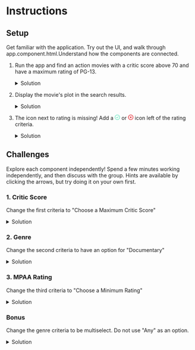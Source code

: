 # Instructions
## Setup
Get familiar with the application. Try out the UI, and walk through app.component.html.Understand how the components are connected.

1. Run the app and find an action movies with a critic score above 70 and have a maximum rating of PG-13.
    <details>
      <summary>Solution</summary>  
      
      - Black Panther
      - Inception
      - Godzilla Minus One
      
    </details>
    


2. Display the movie's plot in the search results.
    <details>
      <summary>Solution</summary>  
      
      Look at `movie-result.component.html` (and the `OmdbResultDetails` function in 
      `omdb.ts` for help on variable names).  
      Line 7 add:  
        ```html
        <p>{{this.result()?.plot}}</p>
        ```
      
    </details>

3. The icon next to rating is missing! Add a <img alt="check mark" src="assets/circle-check-regular.svg" style="width:1em; height:1em;">  or <img alt="X mark" src="assets/circle-xmark-regular.svg" style="width:1em; height:1em;"> icon left of the rating criteria.
    <details>
      <summary>Solution</summary>  
      
      Look at `mpaa-rating.component.html`, (and other `component.html` files as reference).  
      Line 5 add:  
        ```html
        [icon]="iconStyle()"
        ```
      
    </details>

## Challenges
Explore each component independently! Spend a few minutes working independently, and then discuss with the group. Hints are available by clicking the arrows, but try doing it on your own first.  
### 1. Critic Score
Change the first criteria to "Choose a Maximum Critic Score"
<details>
  <summary>Solution</summary>  
  
  1. Look at `critic-score.component.ts`, `checkScores` function. The comparison should be `<=`  
      ```diff
       // this function checks to make sure the movie we searched has a good enough critic score for us
       checkScores(score: number | undefined, minScore: number): boolean | null {
         if (score === undefined) {
           return null;
         }
      -  return (score >= minScore);
      +  return (score <= minScore);
       }
      ```
  2. Change `critic-score.component.html` to say "Choose a Maximum Critic Score"  
      ```diff
       <div>
         <fa-icon 
           *ngIf="result()"
           [ngStyle]="{'margin-right': '1rem', 'color': iconColor()}"
           [icon]="iconStyle()"
           [title]="`Score: ${result()?.metascore?.toFixed(2)}`"
         />
      -   <label for="minPreferredScore">Choose a Minimum Critic Score: </label>
      +   <label for="minPreferredScore">Choose a Maximum Critic Score: </label>
         <input type="number" id="minPreferredScore" [(ngModel)]="minPreferredScore" min="0.0" max="100.0" maxLength="5"/>
       </div>
      ```

</details>
  

### 2. Genre
Change the second criteria to have an option for "Documentary"
<details>
  <summary>Solution</summary>

  Look at `genre.component.html`. Add an additional input and label similar to how other genres are implemented.  
  ```diff
       <input type="radio" name="preferredGenre" value="Drama" id="dramaOption" [(ngModel)]="preferredGenre">
       <label for="dramaOption">
         Drama
       </label> 
  +     <input type="radio" name="preferredGenre" value="Documentary" id="documentaryOption" [(ngModel)]="preferredGenre">
  +     <label for="dcumentaryOption">
  +       Documentary
  +     </label> 
     </div>
   </div>
  ```

</details>


### 3. MPAA Rating
Change the third criteria to "Choose a Minimum Rating"
<details>
  <summary>Solution</summary>
  
  1. Look at `mpaa-rating.component.ts`, in the `checkRating` function, you can reverse the comparison.
      ```diff
       // this function checks to make sure the movie we searched has an appropriate rating for us
       checkRating(rating: Rating, maxRating: MpaaRating): boolean | null {
         if (isUnrated(rating)) {
           return null;
         }
      -   else if (compareMpaaRatings(maxRating, rating) >= 0) {
      +   else if (compareMpaaRatings(maxRating, rating) <= 0) {
           return true;
         }
         return false;
       }
      ```
  2. Change `mpaa-rating.component.html` to say "Choose a Minimum Rating"  
      ```diff
       <div>
         <fa-icon 
           *ngIf="result()"
           [ngStyle]="{'margin-right': '1rem', 'color': iconColor()}"
           [title]="`Rated ${result()?.rated}`"
         />
      -  <span>Choose a Maximum Rating: </span>
      +  <span>Choose a Minimum Rating: </span>
         <select class="form-select form-select-lg mb-3" aria-label=".form-select-lg example" [(ngModel)]="preferredMaxRating">
           <option *ngFor="let option of AVAILABLE_RATINGS" value="{{option}}">{{option}}</option>
         </select>
       </div>
      ```

</details>

### Bonus
Change the genre criteria to be multiselect. Do not use "Any" as an option.
<details>
<summary>Solution</summary>

The cleanest solution would involve rearchitecting a bit more of the application than we'd like to, most likely with
reactive forms. Instead, we'll create one model to contain the options for all the checkboxes:  
1. Remove the 'All' checkbox.
    ```diff
     <div style="margin-left: 2rem"> 
    -  <input type="radio" name="preferredGenre" id="all" value="All" [(ngModel)]="preferredGenre">
    -  <label for="all">
    -    Any
    -  </label>
       <input type="radio" name="preferredGenre" value="Action" id="actionOption" [(ngModel)]="preferredGenre">
       <label for="actionOption">
         Action
       </label>
       <input type="radio" name="preferredGenre" value="Comedy" id="comedyOption" [(ngModel)]="preferredGenre">
       <label for="comedyOption">
         Comedy
       </label>
       <input type="radio" name="preferredGenre" value="Drama" id="dramaOption" [(ngModel)]="preferredGenre">
       <label for="dramaOption">
         Drama
       </label> 
     </div>
    ```
2. Change the input type to `checkbox`
    ```diff
     <div style="margin-left: 2rem"> 
    -  <input type="radio" name="preferredGenre" value="Action" id="actionOption" [(ngModel)]="preferredGenre">
    +  <input type="checkbox" name="preferredGenre" value="Action" id="actionOption" [(ngModel)]="preferredGenre">
       <label for="actionOption">
         Action
       </label>
    -  <input type="radio" name="preferredGenre" value="Comedy" id="comedyOption" [(ngModel)]="preferredGenre">
    +  <input type="checkbox" name="preferredGenre" value="Comedy" id="comedyOption" [(ngModel)]="preferredGenre">
       <label for="comedyOption">
         Comedy
       </label>
    -  <input type="radio" name="preferredGenre" value="Drama" id="dramaOption" [(ngModel)]="preferredGenre">
    +  <input type="checkbox" name="preferredGenre" value="Drama" id="dramaOption" [(ngModel)]="preferredGenre">
       <label for="dramaOption">
         Drama
       </label> 
     </div>
    ```
3. Replace `preferredGenre` with `${genre}Preferred`, we'll make setters and getters for these next.
    ```diff
     <div style="margin-left: 2rem"> 
    -  <input type="checkbox" name="preferredGenre" value="Action" id="actionOption" [(ngModel)]="preferredGenre">
    +  <input type="checkbox" value="Action" id="actionOption" [(ngModel)]="actionPreferred">
       <label for="actionOption">
         Action
       </label>
    -  <input type="checkbox" name="preferredGenre" value="Comedy" id="comedyOption" [(ngModel)]="preferredGenre">
    +  <input type="checkbox" value="Comedy" id="comedyOption" [(ngModel)]="comedyPreferred">
       <label for="comedyOption">
         Comedy
       </label>
    -  <input type="checkbox" name="preferredGenre" value="Drama" id="dramaOption" [(ngModel)]="preferredGenre">
    +  <input type="checkbox" value="Drama" id="dramaOption" [(ngModel)]="dramaPreferred">
       <label for="dramaOption">
         Drama
       </label> 
     </div>
    ```
3. Make setters that update the model when set:
    ```diff
      export class GenreComponent {
        // this value is passed in from the parent component - AppComponent in app.component.ts
        public result = input<OmdbResultDetails>();
        public goodGenreChanged = output<boolean | null>({
          alias: 'good-genre-changed',
        });
  
    -   protected preferredGenre = model<string>('All');
    +   protected preferredGenres = model<Record<string, boolean>>({
    +     action: false,
    +     comedy: false,
    +     drama: false,
    +   });
    +   protected set actionPreferred(action: boolean) {
    +     this.preferredGenres.update((old) => {return {...old, action}});
    +   }
    +   protected set comedyPreferred(comedy: boolean) {
    +     this.preferredGenres.update((old) => {return {...old, comedy}});
    +   }
    +   protected set dramaPreferred(drama: boolean) {
    +     this.preferredGenres.update((old) => {return {...old, drama}});
    +   }
  
        protected isGoodGenre = computed(() => {
          const genres = this.result()?.genres;
          const preferredGenre = this.preferredGenre();
  
          return this.checkGenre(genres, preferredGenre);
        });
    ```
4. Make getters that return the value from the model:
    ```diff
     export class GenreComponent {
       // this value is passed in from the parent component - AppComponent in app.component.ts
       public result = input<OmdbResultDetails>();
       public goodGenreChanged = output<boolean | null>({
         alias: 'good-genre-changed',
       });
 
       protected preferredGenres = model<Record<string, boolean>>({
         action: false,
         comedy: false,
         drama: false,
       });
       protected set actionPreferred(action: boolean) {
         this.preferredGenres.update((old) => {return {...old, action}});
       }
    +  protected get actionPreferred() {
    +    return this.preferredGenres()['action'];
    +  }
       protected set comedyPreferred(comedy: boolean) {
         this.preferredGenres.update((old) => {return {...old, comedy}});
       }
    +  protected get comedyPreferred() {
    +    return this.preferredGenres()['comedy'];
    +  }
       protected set dramaPreferred(drama: boolean) {
         this.preferredGenres.update((old) => {return {...old, drama}});
       }
    +  protected get dramaPreferred() {
    +    return this.preferredGenres()['drama'];
    +  }
 
       protected isGoodGenre = computed(() => {
         const genres = this.result()?.genres;
         const preferredGenre = this.preferredGenre();
 
         return this.checkGenre(genres, preferredGenre);
       });
    ```
5. update the `isGoodGenre` signal computation:
    ```diff
     protected isGoodGenre = computed(() => {
      const genres = this.result()?.genres;
    - const preferredGenre = this.preferredGenre();
    + const preferredGenres = this.preferredGenres();
    - return this.checkGenre(genres, preferredGenre);
    + return this.checkGenres(genres, preferredGenres);
     });
    ```
6. update the `checkGenre` function:
    ```diff
     // this function checks to make sure our movie is the same genre as the one we want to watch
    -checkGenre(genres: string[] | undefined, preferredGenre: string): boolean | null {
    +checkGenres(genres: string[] | undefined, preferredGenres: Record<string, boolean>): boolean | null {
       if (genres === undefined || genres.length === 0) {
         return null;
       }
    -  return preferredGenre === 'All' || genres.includes(preferredGenre);
    +  let preferredGenresSet = new Set<string>();
    +  for (let key in preferredGenres) {
    +    if (preferredGenres[key] === true) {
    +      preferredGenresSet.add(key);
    +    }
    +  }
    +  if (preferredGenresSet.size === 0) {
    +    return true;
    +  }
    +  for (let genre of genres) {
    +    if (preferredGenresSet.has(genre.toLowerCase())) {
    +      return true;
    +    }
    +  }
    +  return false;
     }
    ```

</details>